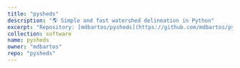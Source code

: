 ```yaml
---
title: "pysheds"
description: "🌎 Simple and fast watershed delineation in Python" 
excerpt: "Repository: [mdbartos/pysheds](https://github.com/mdbartos/pysheds)"
collection: software
name: pysheds
owner: "mdbartos"
repo: "pysheds"
---
```


